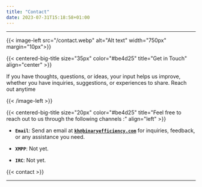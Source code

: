 ```yaml
---
title: "Contact"
date: 2023-07-31T15:18:58+01:00
---
```


---

{{< image-left src="/contact.webp" alt="Alt text"  width="750px" margin="10px">}}

{{< centered-big-title size="35px" color="#be4d25" title="Get in Touch" align="center" >}}

If you have thoughts, questions, or ideas, your input helps us improve, whether you have 
inquiries, suggestions, or experiences to share. Reach out anytime

{{< /image-left >}}


{{< centered-big-title size="20px" color="#be4d25" title="Feel free to reach out to us through the following channels :" 
align="left" >}}


- **`Email`**: Send an email at [**`kh@binaryefficiency.com`**](mailto:your_email@example.com) for inquiries, feedback, 
or any assistance you need.

- **`XMPP`**: Not yet.

- **`IRC`**: Not yet.

<!--
- **Telegram**: Reach out to us on Telegram by finding our group at [t.me/your-telegram-group](https://t.me/your-telegram-group).

- **Signal**: For secure communications, you can message us on Signal at [your_Signal_number](https://signal.org/).

- **Discord**: for the normies to reach out [invite link](https://discord.gg/your-invite-link) .

-->

{{< contact >}}


---
